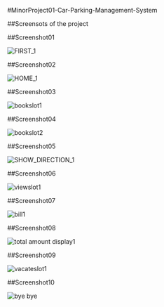 #MinorProject01-Car-Parking-Management-System


##Screensots of the project





##Screenshot01

![FIRST_1](https://user-images.githubusercontent.com/78994799/212466047-21d9f34a-0401-4f08-9c82-d1fce3718454.PNG)






##Screenshot02

![HOME_1](https://user-images.githubusercontent.com/78994799/212466090-be2d7edd-d7fd-47a6-af73-d5d913b44ac2.PNG)






##Screenshot03

![bookslot1](https://user-images.githubusercontent.com/78994799/212466105-ed9c608d-f2ec-49cc-b288-0114dafef2a3.PNG)






##Screenshot04

![bookslot2](https://user-images.githubusercontent.com/78994799/212466124-95465bf4-9ce6-46c1-aa18-33e7278c5a78.PNG)






##Screenshot05

![SHOW_DIRECTION_1](https://user-images.githubusercontent.com/78994799/212466155-70e82edc-b5e0-4309-ab86-24f21970438c.PNG)






##Screenshot06

![viewslot1](https://user-images.githubusercontent.com/78994799/212466182-8f4aae10-8b9a-4927-979f-9eac62624b9b.PNG)






##Screenshot07

![bill1](https://user-images.githubusercontent.com/78994799/212466211-2e74d3ff-be1f-4bb0-90f7-02ea2db5ef3e.PNG)






##Screenshot08

![total amount display1](https://user-images.githubusercontent.com/78994799/212466221-f02c0897-ddd6-4e1a-aeb0-ca819f033ea7.PNG)






##Screenshot09

![vacateslot1](https://user-images.githubusercontent.com/78994799/212466248-11314441-8d91-48f5-93eb-675186d283bb.PNG)






##Screenshot10

![bye bye](https://user-images.githubusercontent.com/78994799/212466259-549cad48-e3c0-4207-a4d1-e858939f4872.PNG)
